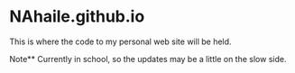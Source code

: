 # NAhaile.github.io

This is where the code to my personal web site will be held.


Note**
Currently in school, so the updates may be a little on the slow side.
